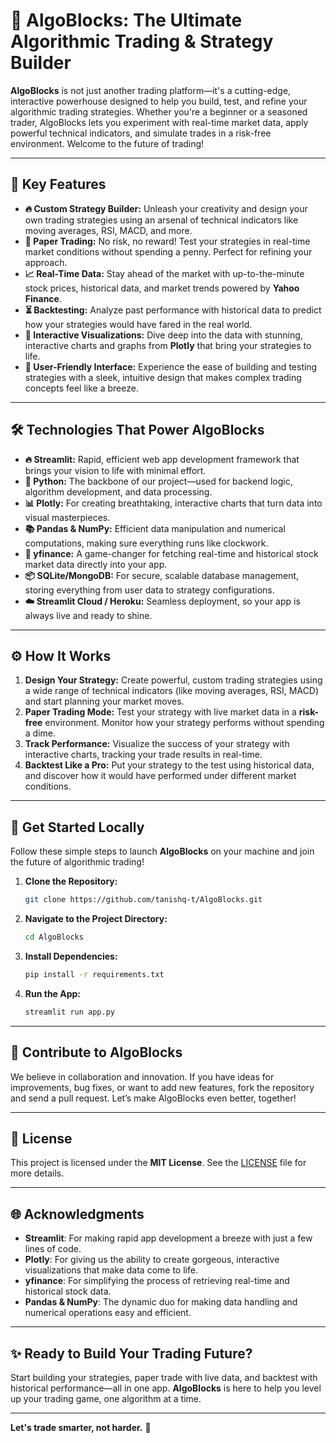 # 🚀 **AlgoBlocks: The Ultimate Algorithmic Trading & Strategy Builder**

**AlgoBlocks** is not just another trading platform—it's a cutting-edge, interactive powerhouse designed to help you build, test, and refine your algorithmic trading strategies. Whether you're a beginner or a seasoned trader, AlgoBlocks lets you experiment with real-time market data, apply powerful technical indicators, and simulate trades in a risk-free environment. Welcome to the future of trading!

---

## 🌟 **Key Features**

- **🔥 Custom Strategy Builder:** Unleash your creativity and design your own trading strategies using an arsenal of technical indicators like moving averages, RSI, MACD, and more.
- **💸 Paper Trading:** No risk, no reward! Test your strategies in real-time market conditions without spending a penny. Perfect for refining your approach.
- **📈 Real-Time Data:** Stay ahead of the market with up-to-the-minute stock prices, historical data, and market trends powered by **Yahoo Finance**.
- **⏳ Backtesting:** Analyze past performance with historical data to predict how your strategies would have fared in the real world.
- **💎 Interactive Visualizations:** Dive deep into the data with stunning, interactive charts and graphs from **Plotly** that bring your strategies to life.
- **🔮 User-Friendly Interface:** Experience the ease of building and testing strategies with a sleek, intuitive design that makes complex trading concepts feel like a breeze.

---

## 🛠️ **Technologies That Power AlgoBlocks**

- **🔥 Streamlit:** Rapid, efficient web app development framework that brings your vision to life with minimal effort.
- **🐍 Python:** The backbone of our project—used for backend logic, algorithm development, and data processing.
- **📊 Plotly:** For creating breathtaking, interactive charts that turn data into visual masterpieces.
- **📚 Pandas & NumPy:** Efficient data manipulation and numerical computations, making sure everything runs like clockwork.
- **🔗 yfinance:** A game-changer for fetching real-time and historical stock market data directly into your app.
- **📦 SQLite/MongoDB:** For secure, scalable database management, storing everything from user data to strategy configurations.
- **☁️ Streamlit Cloud / Heroku:** Seamless deployment, so your app is always live and ready to shine.

---

## ⚙️ **How It Works**

1. **Design Your Strategy:** Create powerful, custom trading strategies using a wide range of technical indicators (like moving averages, RSI, MACD) and start planning your market moves.
2. **Paper Trading Mode:** Test your strategy with live market data in a **risk-free** environment. Monitor how your strategy performs without spending a dime.
3. **Track Performance:** Visualize the success of your strategy with interactive charts, tracking your trade results in real-time.
4. **Backtest Like a Pro:** Put your strategy to the test using historical data, and discover how it would have performed under different market conditions.

---

## 🚀 **Get Started Locally**

Follow these simple steps to launch **AlgoBlocks** on your machine and join the future of algorithmic trading!

1. **Clone the Repository:**
    ```bash
    git clone https://github.com/tanishq-t/AlgoBlocks.git
    ```

2. **Navigate to the Project Directory:**
    ```bash
    cd AlgoBlocks
    ```

3. **Install Dependencies:**
    ```bash
    pip install -r requirements.txt
    ```

4. **Run the App:**
    ```bash
    streamlit run app.py
    ```

---

## 🤝 **Contribute to AlgoBlocks**

We believe in collaboration and innovation. If you have ideas for improvements, bug fixes, or want to add new features, fork the repository and send a pull request. Let’s make AlgoBlocks even better, together!

---

## 📜 **License**

This project is licensed under the **MIT License**. See the [LICENSE](LICENSE) file for more details.

---

## 🌐 **Acknowledgments**

- **Streamlit**: For making rapid app development a breeze with just a few lines of code.
- **Plotly**: For giving us the ability to create gorgeous, interactive visualizations that make data come to life.
- **yfinance**: For simplifying the process of retrieving real-time and historical stock data.
- **Pandas & NumPy**: The dynamic duo for making data handling and numerical operations easy and efficient.

---

## ✨ **Ready to Build Your Trading Future?**

Start building your strategies, paper trade with live data, and backtest with historical performance—all in one app. **AlgoBlocks** is here to help you level up your trading game, one algorithm at a time.

---

**Let's trade smarter, not harder.** 🚀
